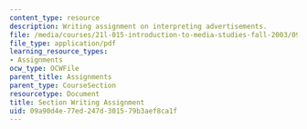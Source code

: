 ```yaml
---
content_type: resource
description: Writing assignment on interpreting advertisements.
file: /media/courses/21l-015-introduction-to-media-studies-fall-2003/09a90d4e77ed247d301579b3aef8ca1f_section_assign.pdf
file_type: application/pdf
learning_resource_types:
- Assignments
ocw_type: OCWFile
parent_title: Assignments
parent_type: CourseSection
resourcetype: Document
title: Section Writing Assignment
uid: 09a90d4e-77ed-247d-3015-79b3aef8ca1f
---
```

